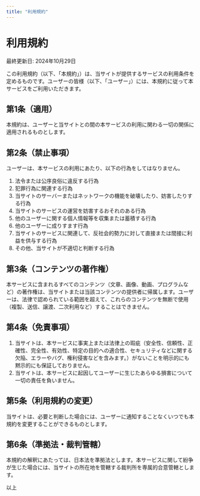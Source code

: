 ```yaml
---
title: "利用規約"
---
```


# 利用規約

最終更新日: 2024年10月29日

この利用規約（以下、「本規約」）は、当サイトが提供するサービスの利用条件を定めるものです。ユーザーの皆様（以下、「ユーザー」）には、本規約に従って本サービスをご利用いただきます。

## 第1条（適用）

本規約は、ユーザーと当サイトとの間の本サービスの利用に関わる一切の関係に適用されるものとします。

## 第2条（禁止事項）

ユーザーは、本サービスの利用にあたり、以下の行為をしてはなりません。

1.  法令または公序良俗に違反する行為
2.  犯罪行為に関連する行為
3.  当サイトのサーバーまたはネットワークの機能を破壊したり、妨害したりする行為
4.  当サイトのサービスの運営を妨害するおそれのある行為
5.  他のユーザーに関する個人情報等を収集または蓄積する行為
6.  他のユーザーに成りすます行為
7.  当サイトのサービスに関連して、反社会的勢力に対して直接または間接に利益を供与する行為
8.  その他、当サイトが不適切と判断する行為

## 第3条（コンテンツの著作権）

本サービスに含まれるすべてのコンテンツ（文章、画像、動画、プログラムなど）の著作権は、当サイトまたは当該コンテンツの提供者に帰属します。ユーザーは、法律で認められている範囲を超えて、これらのコンテンツを無断で使用（複製、送信、譲渡、二次利用など）することはできません。

## 第4条（免責事項）

1.  当サイトは、本サービスに事実上または法律上の瑕疵（安全性、信頼性、正確性、完全性、有効性、特定の目的への適合性、セキュリティなどに関する欠陥、エラーやバグ、権利侵害などを含みます。）がないことを明示的にも黙示的にも保証しておりません。
2.  当サイトは、本サービスに起因してユーザーに生じたあらゆる損害について一切の責任を負いません。

## 第5条（利用規約の変更）

当サイトは、必要と判断した場合には、ユーザーに通知することなくいつでも本規約を変更することができるものとします。

## 第6条（準拠法・裁判管轄）

本規約の解釈にあたっては、日本法を準拠法とします。本サービスに関して紛争が生じた場合には、当サイトの所在地を管轄する裁判所を専属的合意管轄とします。

以上

